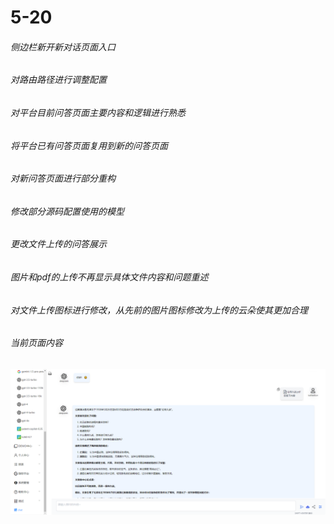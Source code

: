 # 5-20

###### 侧边栏新开新对话页面入口

###### 对路由路径进行调整配置

###### 对平台目前问答页面主要内容和逻辑进行熟悉

###### 将平台已有问答页面复用到新的问答页面

###### 对新问答页面进行部分重构

###### 修改部分源码配置使用的模型

###### 更改文件上传的问答展示

###### 图片和pdf的上传不再显示具体文件内容和问题重述

###### 对文件上传图标进行修改，从先前的图片图标修改为上传的云朵使其更加合理

###### 当前页面内容

<img src="../assets/image-20240520201341100.png" alt="image-20240520201341100" style="zoom: 50%;" />


